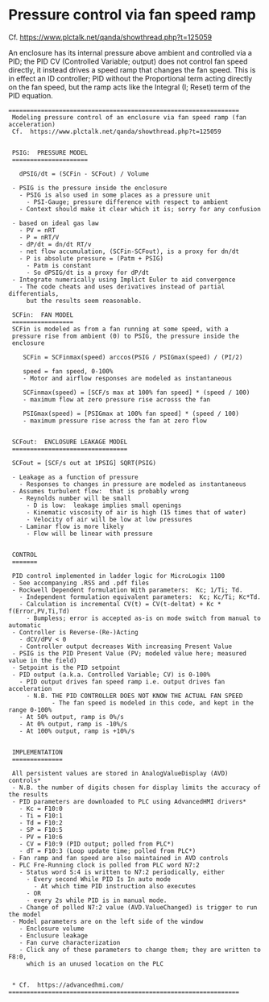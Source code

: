 # Pressure control via fan speed ramp

Cf. https://www.plctalk.net/qanda/showthread.php?t=125059

An enclosure has its internal pressure above ambient and controlled via a PID;
the PID CV (Controlled Variable; output) does not control fan speed directly,
it instead drives a speed ramp that changes the fan speed.  This is in effect
an ID controller; PID without the Proportional term acting directly on the fan
speed, but the ramp acts like the Integral (I; Reset) term of the PID equation.


    ================================================================
     Modeling pressure control of an enclosure via fan speed ramp (fan acceleration)
     Cf.  https://www.plctalk.net/qanda/showthread.php?t=125059
    
    
     PSIG:  PRESSURE MODEL
     =====================
    
       dPSIG/dt = (SCFin - SCFout) / Volume
    
     - PSIG is the pressure inside the enclosure
       - PSIG is also used in some places as a pressure unit
         - PSI-Gauge; pressure difference with respect to ambient
       - Context should make it clear which it is; sorry for any confusion
    
     - based on ideal gas law
       - PV = nRT
       - P = nRT/V
       - dP/dt = dn/dt RT/v
       - net flow accumulation, (SCFin-SCFout), is a proxy for dn/dt
       - P is absolute pressure = (Patm + PSIG)
         - Patm is constant
         - So dPSIG/dt is a proxy for dP/dt
     - Integrate numerically using Implict Euler to aid convergence
       - The code cheats and uses derivatives instead of partial differentials,
         but the results seem reasonable.
    
     SCFin:  FAN MODEL
     =================
     SCFin is modeled as from a fan running at some speed, with a
     pressure rise from ambient (0) to PSIG, the pressure inside the
     enclosure
    
        SCFin = SCFinmax(speed) arccos(PSIG / PSIGmax(speed) / (PI/2)
    
        speed = fan speed, 0-100%
        - Motor and airflow responses are modeled as instantaneous
    
        SCFinmax(speed) = [SCF/s max at 100% fan speed] * (speed / 100)
        - maximum flow at zero pressure rise acrosss the fan
    
        PSIGmax(speed) = [PSIGmax at 100% fan speed] * (speed / 100)
        - maximum pressure rise across the fan at zero flow
    
    
     SCFout:  ENCLOSURE LEAKAGE MODEL
     ================================
    
     SCFout = [SCF/s out at 1PSIG] SQRT(PSIG)
    
     - Leakage as a function of pressure
       - Responses to changes in pressure are modeled as instantaneous
     - Assumes turbulent flow:  that is probably wrong
       - Reynolds number will be small
         - D is low:  leakage implies small openings
         - Kinematic viscosity of air is high (15 times that of water)
         - Velocity of air will be low at low pressures
       - Laminar flow is more likely
         - Flow will be linear with pressure
    
    
     CONTROL
     =======
    
     PID control implemented in ladder logic for MicroLogix 1100
     - See accompanying .RSS and .pdf files
     - Rockwell Dependent formulation With parameters:  Kc; 1/Ti; Td.
       - Independent formulation equivalent parameters:  Kc; Kc/Ti; Kc*Td.
       - Calculation is incremental CV(t) = CV(t-deltat) + Kc * f(Error,PV,Ti,Td)
         - Bumpless; error is accepted as-is on mode switch from manual to automatic
     - Controller is Reverse-(Re-)Acting
       - dCV/dPV < 0
       - Controller output decreases With increasing Present Value
     - PSIG is the PID Present Value (PV; modeled value here; measured value in the field)
     - Setpoint is the PID setpoint
     - PID output (a.k.a. Controlled Variable; CV) is 0-100%
       - PID output drives fan speed ramp i.e. output drives fan acceleration
         - N.B. THE PID CONTROLLER DOES NOT KNOW THE ACTUAL FAN SPEED
                - The fan speed is modeled in this code, and kept in the range 0-100%
       - At 50% output, ramp is 0%/s
       - At 0% output, ramp is -10%/s
       - At 100% output, ramp is +10%/s
    
    
     IMPLEMENTATION
     ==============
    
     All persistent values are stored in AnalogValueDisplay (AVD) controls*
     - N.B. the number of digits chosen for display limits the accuracy of the results
     - PID parameters are downloaded to PLC using AdvancedHMI drivers*
       - Kc = F10:0
       - Ti = F10:1
       - Td = F10:2
       - SP = F10:5
       - PV = F10:6
       - CV = F10:9 (PID output; polled from PLC*)
       - dT = F10:3 (Loop update time; polled from PLC*)
     - Fan ramp and fan speed are also maintained in AVD controls
     - PLC Fre-Running clock is polled from PLC word N7:2
       - Status word S:4 is written to N7:2 periodically, either
         - Every second While PID Is In auto mode
           - At which time PID instruction also executes
         - OR
         - every 2s while PID is in manual mode.
       - Change of polled N7:2 value (AVD.ValueChanged) is trigger to run the model
     - Model parameters are on the left side of the window
       - Enclosure volume
       - Enclusure leakage
       - Fan curve characterization
       - Click any of these parameters to change them; they are written to F8:0,
         which is an unused location on the PLC
     
    
     * Cf.  https://advancedhmi.com/
    ================================================================
